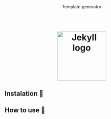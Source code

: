 <div align="center" > Template generator </div>

<h1 align="center">
  <br>
  <img src="https://jekyllrb.com/img/logo-2x.png" alt="Jekyll logo" width="160">
</h1>

## Instalation 🚧

## How to use 🧮

